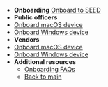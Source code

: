 - **Onboarding**
[Onboard to SEED](onboard-device/onboard-device-to-seed.md)
- **Public officers**
- [Onboard macOS device](onboard-device/mac-os)
- [Onboard Windows device](onboard-device/windows)
- **Vendors**
- [Onboard macOS device](onboard-device/macos-vendor-onboarding)
- [Onboard Windows device](onboard-device/windows-vendor-onboarding)
- **Additional resources**
  - [Onboarding FAQs](faqs/common-onboarding-issues.md)
  - [Back to main](/)


<!--
- [Onboard](onboard-device/onboard-device-to-seed)-->